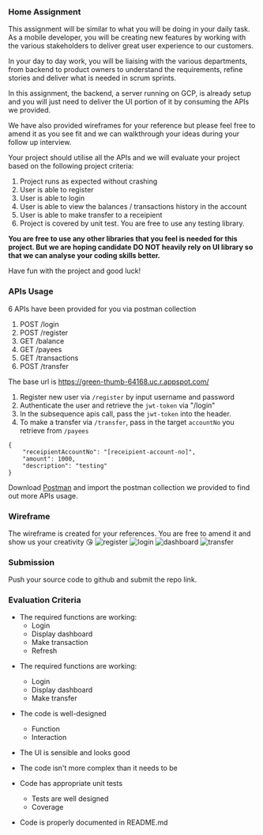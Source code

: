 ### Home Assignment

This assignment will be similar to what you will be doing in your daily task. As a mobile developer, you will be creating new features by working with the various stakeholders to deliver great user experience to our customers.

In your day to day work, you will be liaising with the various departments, from backend to product owners to understand the requirements, refine stories and deliver what is needed in scrum sprints.

In this assignment, the backend, a server running on GCP, is already setup and you will just need to deliver the UI portion of it by consuming the APIs we provided.

We have also provided wireframes for your reference but please feel free to amend it as you see fit and we can walkthrough your ideas during your follow up interview.

Your project should utilise all the APIs and we will evaluate your project based on the following project criteria:

1. Project runs as expected without crashing
2. User is able to register
3. User is able to login
4. User is able to view the balances / transactions history in the account
5. User is able to make transfer to a receipient
6. Project is covered by unit test. You are free to use any testing library.

<b>You are free to use any other libraries that you feel is needed for this project. But we are hoping candidate DO NOT heavily rely on UI library so that we can analyse your coding skills better.</b>

Have fun with the project and good luck!

### APIs Usage

6 APIs have been provided for you via postman collection

1. POST /login
2. POST /register
3. GET /balance
4. GET /payees
5. GET /transactions
6. POST /transfer

The base url is https://green-thumb-64168.uc.r.appspot.com/

1. Register new user via `/register` by input username and password
2. Authenticate the user and retrieve the `jwt-token` via "/login"
3. In the subsequence apis call, pass the `jwt-token` into the header.
4. To make a transfer via `/transfer`, pass in the target `accountNo` you retrieve from `/payees`

```
{
    "receipientAccountNo": "[receipient-account-no]",
    "amount": 1000,
    "description": "testing"
}
```

Download [Postman](https://www.postman.com/product/rest-client/) and import the postman collection we provided to find out more APIs usage.

### Wireframe

The wireframe is created for your references. You are free to amend it and show us your creativity 😘
![register](https://user-images.githubusercontent.com/16426747/136692349-0ddc34fc-d25d-486a-b8c0-7c84ea3377b1.png)
![login](https://user-images.githubusercontent.com/16426747/136692347-279c946a-3a6a-47b4-861b-fa5ca3f4b22e.png)
![dashboard](https://user-images.githubusercontent.com/16426747/136692345-3864e377-524a-4472-9d52-9eabce6cde3b.png)
![transfer](https://user-images.githubusercontent.com/16426747/136692348-71cc46df-301c-46bf-96d5-7b578870d838.png)

### Submission

Push your source code to github and submit the repo link.

### Evaluation Criteria

- The required functions are working:
  - Login
  - Display dashboard
  - Make transaction
  - Refresh

* The required functions are working:

  - Login
  - Display dashboard
  - Make transfer

* The code is well-designed

  - Function
  - Interaction

* The UI is sensible and looks good

* The code isn't more complex than it needs to be

* Code has appropriate unit tests

  - Tests are well designed
  - Coverage

* Code is properly documented in README.md
